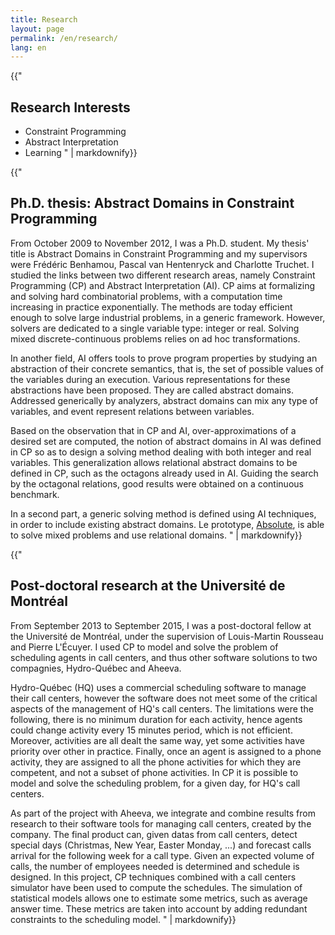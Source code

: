 ```yaml
---
title: Research
layout: page
permalink: /en/research/
lang: en
---
```


<section>

{{"
# Research Interests

- Constraint Programming
- Abstract Interpretation
- Learning
" | markdownify}}
</section>

<section class="highlight">

{{"
# Ph.D. thesis: Abstract Domains in Constraint Programming


From October 2009 to November 2012, I was a Ph.D. student. My thesis' title is Abstract Domains in Constraint Programming and my supervisors were Frédéric Benhamou, Pascal van Hentenryck and Charlotte Truchet. I studied the links between two different research areas, namely Constraint Programming (CP) and Abstract Interpretation (AI). CP aims at formalizing and solving hard combinatorial problems, with a computation time increasing in practice exponentially. The methods are today efficient enough to solve large industrial problems, in a generic framework. However, solvers are dedicated to a single variable type: integer or real. Solving mixed discrete-continuous problems relies on ad hoc transformations.

In another field, AI offers tools to prove program properties by studying an abstraction of their concrete semantics, that is, the set of possible values of the variables during an execution. Various representations for these abstractions have been proposed. They are called abstract domains. Addressed generically by analyzers, abstract domains can mix any type of variables, and event represent relations between variables.

Based on the observation that in CP and AI, over-approximations of a desired set are computed, the notion of abstract domains in AI was defined in CP so as to design a solving method dealing with both integer and real variables. This generalization allows relational abstract domains to be defined in CP, such as the octagons already used in AI. Guiding the search by the octagonal relations, good results were obtained on a continuous benchmark.

In a second part, a generic solving method is defined using AI techniques, in order to include existing abstract domains. Le prototype, [Absolute](/en/softwares), is able to solve mixed problems and use relational domains.
" | markdownify}}
</section>

<section>

{{"
# Post-doctoral research at the Université de Montréal

From September 2013 to September 2015, I was a post-doctoral fellow at the Université de Montréal, under the supervision of Louis-Martin Rousseau and Pierre L'Écuyer. I used CP to model and solve the problem of scheduling agents in call centers, and thus other software solutions to two compagnies, Hydro-Québec and Aheeva.

Hydro-Québec (HQ) uses a commercial scheduling software to manage their call centers, however the software does not meet some of the critical aspects of the management of HQ's call centers. The limitations were the following, there is no minimum duration for each activity, hence agents could change activity every 15 minutes period, which is not efficient. Moreover, activities are all dealt the same way, yet some activities have priority over other in practice. Finally, once an agent is assigned to a phone activity, they are assigned to all the phone activities for which they are competent, and not a subset of phone activities. In CP it is possible to model and solve the scheduling problem, for a given day, for HQ's call centers.

As part of the project with Aheeva, we integrate and combine results from research to their software tools for managing call centers, created by the company. The final product can, given datas from call centers, detect special days (Christmas, New Year, Easter Monday, ...) and forecast calls arrival for the following week for a call type. Given an expected volume of calls, the number of employees needed is determined and schedule is designed. In this project, CP techniques combined with a call centers simulator have been used to compute the schedules. The simulation of statistical models allows one to estimate some metrics, such as average answer time. These metrics are taken into account by adding redundant constraints to the scheduling model.
" | markdownify}}
</section>
